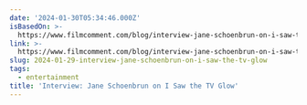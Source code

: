 ```yaml
---
date: '2024-01-30T05:34:46.000Z'
isBasedOn: >-
  https://www.filmcomment.com/blog/interview-jane-schoenbrun-on-i-saw-the-tv-glow/
link: >-
  https://www.filmcomment.com/blog/interview-jane-schoenbrun-on-i-saw-the-tv-glow/
slug: 2024-01-29-interview-jane-schoenbrun-on-i-saw-the-tv-glow
tags:
  - entertainment
title: 'Interview: Jane Schoenbrun on I Saw the TV Glow'
---
```

 
